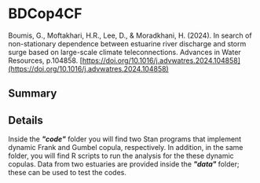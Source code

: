 # BDCop4CF
Boumis, G., Moftakhari, H.R., Lee, D., & Moradkhani, H. (2024). In search of non-stationary dependence between estuarine river discharge and storm surge based on large-scale climate teleconnections. Advances in Water Resources, p.104858. [https://doi.org/10.1016/j.advwatres.2024.104858](https://doi.org/10.1016/j.advwatres.2024.104858)

## Summary


## Details
Inside the ***"code"*** folder you will find two Stan programs that implement dynamic Frank and Gumbel copula, respectively. In addition, in the same folder, you will find R scripts to run the analysis for the these dynamic copulas. Data from two estuaries are provided inside the ***"data"*** folder; these can be used to test the codes.
